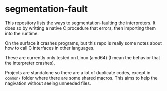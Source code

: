 # segmentation-fault

This repository lists the ways to segmentation-faulting the interpreters. It does so by writting a native C procedure that errors, then importing them into the runtime.

On the surface it crashes programs, but this repo is really some notes about how to call C interfaces in other languages.

These are currently only tested on Linux (amd64) (I mean the behavior that the interpreter crashes).

Projects are standalone so there are a lot of duplicate codes, except in `common/` folder where there are some shared macros. This aims to help the nagivation without seeing unneeded files.
